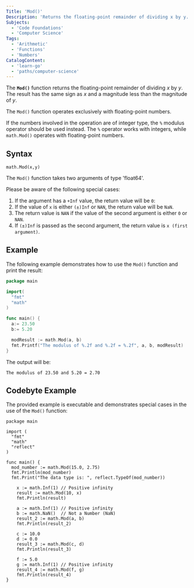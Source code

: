 ```yaml
---
Title: 'Mod()'
Description: 'Returns the floating-point remainder of dividing x by y.'
Subjects:
  - 'Code Foundations'
  - 'Computer Science'
Tags:
  - 'Arithmetic'
  - 'Functions'
  - 'Numbers'
CatalogContent:
  - 'learn-go'
  - 'paths/computer-science'
---
```


The **`Mod()`** function returns the floating-point remainder of dividing _x_ by _y_. The result has the same sign as _x_ and a magnitude less than the magnitude of _y_.

The `Mod()` function operates exclusively with floating-point numbers.

If the numbers involved in the operation are of integer type, the `%` modulus operator should be used instead. The `%` operator works with integers, while `math.Mod()` operates with floating-point numbers.

## Syntax

```pseudo
math.Mod(x,y)
```

The `Mod()` function takes two arguments of type 'float64'.

Please be aware of the following special cases:

1. If the argument has a `+Inf` value, the return value will be `0`:
2. If the value of `x` is either `(±)Inf` or `NAN`, the return value will be `NaN`.
3. The return value is `NAN` if the value of the second argument is either `0` or `NAN`.
4. If `(±)Inf` is passed as the second argument, the return value is `x (first argument)`.

## Example

The following example demonstrates how to use the `Mod()` function and print the result:

```go
package main

import(
  "fmt"
  "math"
)

func main() {
  a:= 23.50
  b:= 5.20

  modResult := math.Mod(a, b)
  fmt.Printf("The modulus of %.2f and %.2f = %.2f", a, b, modResult)
}
```

The output will be:

```shell
The modulus of 23.50 and 5.20 = 2.70
```

## Codebyte Example

The provided example is executable and demonstrates special cases in the use of the `Mod()` function:

```codebyte/golang
package main

import (
  "fmt"
  "math"
  "reflect"
)

func main() {
  mod_number := math.Mod(15.0, 2.75)
  fmt.Println(mod_number)
  fmt.Print("The data type is: ", reflect.TypeOf(mod_number))

    x := math.Inf(1) // Positive infinity
    result := math.Mod(10, x)
    fmt.Println(result)

    a := math.Inf(1) // Positive infinity
    b := math.NaN()  // Not a Number (NaN)
    result_2 := math.Mod(a, b)
    fmt.Println(result_2)

    c := 10.0
    d := 0.0
    result_3 := math.Mod(c, d)
    fmt.Println(result_3)

    f := 5.0
    g := math.Inf(1) // Positive infinity
    result_4 := math.Mod(f, g)
    fmt.Println(result_4)
}
```
